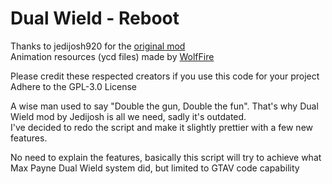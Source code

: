# Dual Wield - Reboot

Thanks to jedijosh920 for the <a href="https://www.gta5-mods.com/scripts/dual-wield">original mod</a>  
Animation resources (ycd files) made by <a href="https://www.patreon.com/wolffiremodz">WolfFire</a>

Please credit these respected creators if you use this code for your project
Adhere to the GPL-3.0 License

A wise man used to say "Double the gun, Double the fun". That's why Dual Wield mod by Jedijosh is all we need, sadly it's outdated.   
I've decided to redo the script and make it slightly prettier with a few new features. 

No need to explain the features, basically this script will try to achieve what Max Payne Dual Wield system did, but limited to GTAV code capability
